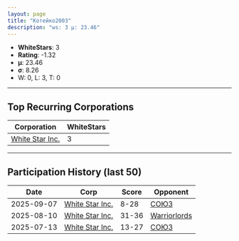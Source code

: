 ```yaml
---
layout: page
title: "Котейко2003"
description: "ws: 3 μ: 23.46"
---
```

- **WhiteStars**: 3
- **Rating**: -1.32
- **μ**: 23.46  
- **σ**: 8.26
- W: 0, L: 3, T: 0

---

## Top Recurring Corporations

| Corporation | WhiteStars |
| --- | --- |
| [White Star Inc\.](https://ws.tsl.rocks/corp/b5bdfb5e81eac1263ce48131806cc733ec699336043c0f7af090fbe8ff21d26e/) | 3 |

---

## Participation History (last 50)

| Date | Corp | Score | Opponent |
| --- | --- | --- | --- |
| 2025-09-07 | [White Star Inc\.](https://ws.tsl.rocks/corp/b5bdfb5e81eac1263ce48131806cc733ec699336043c0f7af090fbe8ff21d26e/) | 8-28 | [СОЮЗ](https://ws.tsl.rocks/corp/068cec010bfee0723895562d4bf580b93628758a762b6918d384fef632d281ab/) |
| 2025-08-10 | [White Star Inc\.](https://ws.tsl.rocks/corp/b5bdfb5e81eac1263ce48131806cc733ec699336043c0f7af090fbe8ff21d26e/) | 31-36 | [Warriorlords](https://ws.tsl.rocks/corp/a78c29b9e1c9f793205ba10d796dcabc114ef43d86f0bd34a43a56dc6da768aa/) |
| 2025-07-13 | [White Star Inc\.](https://ws.tsl.rocks/corp/b5bdfb5e81eac1263ce48131806cc733ec699336043c0f7af090fbe8ff21d26e/) | 13-27 | [СОЮЗ](https://ws.tsl.rocks/corp/068cec010bfee0723895562d4bf580b93628758a762b6918d384fef632d281ab/) |